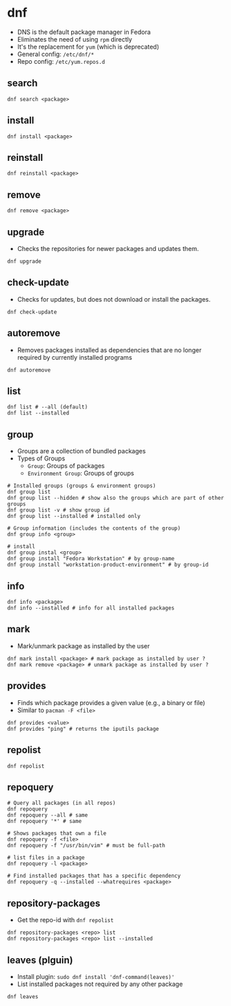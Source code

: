 # dnf

- DNS is the default package manager in Fedora
- Eliminates the need of using `rpm` directly
- It's the replacement for `yum` (which is deprecated)
- General config: `/etc/dnf/*`
- Repo config: `/etc/yum.repos.d`

## search

```shell
dnf search <package>
```

## install

```shell
dnf install <package>
```

## reinstall

```shell
dnf reinstall <package>
```

## remove

```shell
dnf remove <package>
```

## upgrade

- Checks the repositories for newer packages and updates them.

```shell
dnf upgrade
```

## check-update

- Checks for updates, but does not download or install the packages.

```shell
dnf check-update
```

## autoremove

- Removes packages installed as dependencies that are no longer required by currently installed programs

```shell
dnf autoremove
```

## list

```shell
dnf list # --all (default)
dnf list --installed
```

## group

- Groups are a collection of bundled packages
- Types of Groups
  - `Group`: Groups of packages
  - `Environment Group`: Groups of groups

```shell
# Installed groups (groups & environment groups)
dnf group list
dnf group list --hidden # show also the groups which are part of other groups
dnf group list -v # show group id
dnf group list --installed # installed only

# Group information (includes the contents of the group)
dnf group info <group>

# install
dnf group instal <group>
dnf group install "Fedora Workstation" # by group-name
dnf group install "workstation-product-environment" # by group-id
```

## info

```shell
dnf info <package>
dnf info --installed # info for all installed packages
```

## mark

- Mark/unmark package as installed by the user

```shell
dnf mark install <package> # mark package as installed by user ?
dnf mark remove <package> # unmark package as installed by user ?
```

## provides

- Finds which package provides a given value (e.g., a binary or file)
- Similar to `pacman -F <file>`

```shell
dnf provides <value>
dnf provides "ping" # returns the iputils package
```

## repolist

```shell
dnf repolist
```

## repoquery

```shell
# Query all packages (in all repos)
dnf repoquery
dnf repoquery --all # same
dnf repoquery '*' # same

# Shows packages that own a file
dnf repoquery -f <file>
dnf repoquery -f "/usr/bin/vim" # must be full-path

# list files in a package
dnf repoquery -l <package>

# Find installed packages that has a specific dependency
dnf repoquery -q --installed --whatrequires <package>
```

## repository-packages

- Get the repo-id with `dnf repolist`

```shell
dnf repository-packages <repo> list
dnf repository-packages <repo> list --installed
```

## leaves (plguin)

- Install plugin: `sudo dnf install 'dnf-command(leaves)'`
- List installed packages not required by any other package

```shell
dnf leaves
```
